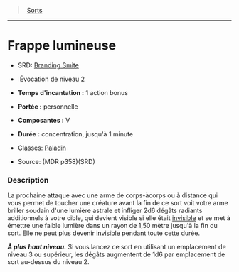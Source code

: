 ﻿---
!SpellItem
Family: SpellHD
Name: Frappe lumineuse
AltName: '[Branding Smite](srd_spells_branding_smite.md)'
Type: Évocation
Level: 2
CastingTime: 1 action bonus
Range: personnelle
Components: V
Duration: concentration, jusqu'à 1 minute
Classes: '[Paladin](hd_paladin.md)'
Source: (MDR p358)(SRD)
Id: spells_hd.md#frappe-lumineuse
ParentLink: spells_hd.md#sorts
ParentName: Sorts
NameLevel: 1
Attributes: {}
AttributesDictionary: >+
  {}

---
> [Sorts](hd_spells.md)

---

# Frappe lumineuse

- SRD: [Branding Smite](srd_spells_branding_smite.md)

-  Évocation de niveau 2

- **Temps d'incantation :** 1 action bonus

- **Portée :** personnelle

- **Composantes :** V

- **Durée :** concentration, jusqu'à 1 minute

- Classes: [Paladin](hd_paladin.md)

- Source: (MDR p358)(SRD)

### Description

La prochaine attaque avec une arme de corps-àcorps ou à distance qui vous permet de toucher une créature avant la fin de ce sort voit votre arme briller soudain d'une lumière astrale et infliger 2d6 dégâts radiants additionnels à votre cible, qui devient visible si elle était [invisible](hd_conditions_invisible.md) et se met à émettre une faible lumière dans un rayon de 1,50 mètre jusqu'à la fin du sort. Elle ne peut plus devenir [invisible](hd_conditions_invisible.md) pendant toute cette durée.

**_À plus haut niveau._** Si vous lancez ce sort en utilisant un emplacement de niveau 3 ou supérieur, les dégâts augmentent de 1d6 par emplacement de sort au-dessus du niveau 2.

